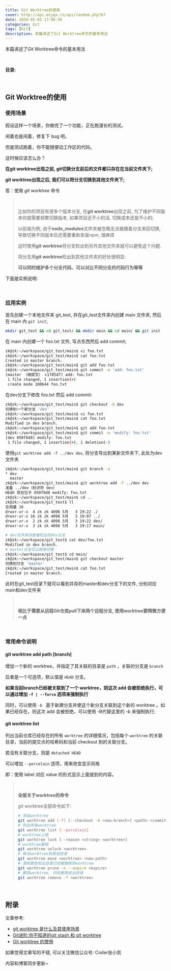 ```yaml
---
title: Git Worktree的使用
cover: http://api.mtyqx.cn/api/random.php?67
date: 2020-05-03 17:06:56
categories: Git
tags: [Git]
description: 本篇讲述了Git Worktree命令的基本用法
---
```



本篇讲述了Git Worktree命令的基本用法

<br/>

<!--more-->

**目录:**

<!-- toc -->

<br/>

## Git Worktree的使用

### 使用场景

假设这样一个场景，你做完了一个功能，正在跑漫长的测试。

闲着也是闲着，修复下 bug 吧。

但是测试跑着，你不能随便动工作区的代码。

这时候应该怎么办？

**在git worktree出现之前, git切换分支前后的文件都只存在在当前文件夹下;** 

**git worktree出现之后, 我们可以将分支切换到其他文件夹下;**

答：使用 *git worktree* 命令

>   <br/>
>
>   比如你的项目有很多个版本分支, 在**git worktree**出现之前, 为了维护不同版本你就需要频繁切换版本, 如果项目还不小的话, 切换成本还是不小的;
>
>   以前端为例, 由于**node_modules**文件夹被忽略无法被跟着分支来回切换, 导致切换不同版本后还需要重新安装npm, 很麻烦
>
>   这时使用**git worktree**将分支检出到另外其他文件夹就可以避免这个问题.
>
>   将分支用**git worktree**检出到其他文件夹的好处很明显:
>
>   **可以同时维护多个分支代码、可以对比不同分支的代码行为等等**

下面是实例说明:

<br/>

### 应用实例

首先创建一个本地文件夹 git_test, 并在git_test文件夹内创建 main 文件夹, 然后在 main 内 `git init`;

```bash
mkdir git_test && cd git_test/ && mkdir main && cd main/ && git init
```

在 main 内创建一个 foo.txt 文件, 写点东西然后 add commit;

```bash
zk@zk:~/workspace/git_test/main$ vi foo.txt
zk@zk:~/workspace/git_test/main$ cat foo.txt 
Created in master branch.
zk@zk:~/workspace/git_test/main$ git add foo.txt 
zk@zk:~/workspace/git_test/main$ git commit -m 'add: foo.txt'
[master （根提交） c1785d7] add: foo.txt
 1 file changed, 1 insertion(+)
 create mode 100644 foo.txt
```

在dev分支下修改 foo.txt 然后 add commit:

```bash
zk@zk:~/workspace/git_test/main$ git checkout -b dev
切换到一个新分支 'dev'
zk@zk:~/workspace/git_test/main$ vi foo.txt 
zk@zk:~/workspace/git_test/main$ cat foo.txt 
Modified in dev branch.
zk@zk:~/workspace/git_test/main$ git add foo.txt 
zk@zk:~/workspace/git_test/main$ git commit -m 'modify: foo.txt'
[dev 050f6d8] modify: foo.txt
 1 file changed, 1 insertion(+), 1 deletion(-)
```

使用`git worktree add -f ../dev dev`, 将分支导出到某新文件夹下, 此处为dev文件夹

```bash
zk@zk:~/workspace/git_test/main$ git branch -a
* dev
  master
zk@zk:~/workspace/git_test/main$ git worktree add -f ../dev dev
准备 ../dev（标识符 dev）
HEAD 现在位于 050f6d8 modify: foo.txt
zk@zk:~/workspace/git_test/main$ cd ..
zk@zk:~/workspace/git_test$ ll
总用量 16
drwxr-xr-x  4 zk zk 4096 5月   3 19:22 ./
drwxr-xr-x 16 zk zk 4096 5月   3 19:07 ../
drwxr-xr-x  2 zk zk 4096 5月   3 19:22 dev/
drwxr-xr-x  3 zk zk 4096 5月   3 19:17 main/

# dev文件夹存放被检出的dev分支
zk@zk:~/workspace/git_test$ cat dev/foo.txt 
Modified in dev branch.
# master分支可以随意切换
zk@zk:~/workspace/git_test$ cd main/
zk@zk:~/workspace/git_test/main$ git checkout master 
切换到分支 'master'
zk@zk:~/workspace/git_test/main$ cat foo.txt 
Created in master branch.
```

此时在git_test目录下就可以看到并存的master和dev分支下的文件, 分别对应main和dev文件夹

><br/>
>
>**相比于需要从远程Git仓库pull下来两个远程分支, 使用worktree要稍微方便一点**

<br/>

### 常用命令说明

#### git worktree add path [branch]

增加一个新的 worktree，并指定了其关联的目录是 `path` ，关联的分支是 `branch` 

后者是一个可选项，默认值是 `HEAD` 分支。

**如果当前branch已经被关联到了一个 worktree，则这次 add 会被拒绝执行，可以通过增加 `-f | --force` 选项来强制执行**

同时，可以使用 `-b ` 基于新建分支并使这个新分支关联到这个新的 worktree 。如果已经存在，则这次 add 会被拒绝，可以使用 -B代替这里的 -b 来强制执行;

#### git worktree list

列出当前仓库已经存在的所有 `worktree` 的详细情况，包括每个 `worktree` 的关联目录，当前的提交点的哈希码和当前 checkout 到的关联分支。

若没有关联分支，则是 `detached HEAD` 

可以增加 `--porcelain` 选项，用来改变显示风格

即：使用 label 对应 value 的形式显示上面提到的内容。

><br/>
>
>**全部关于worktree的命令**
>
>git worktree全部命令如下:
>
>```bash
># 添加worktree
>git worktree add [-f] [--checkout -b <new-branch>] <path> <commit-ish>
># 列出所有worktree
>git worktree list [--porcelain]
># worktree上锁
>git worktree lock [--reason <string> <worktree>]
># worktree解锁
>git worktree unlock <worktree>
># 移动worktree到其他目录
>git worktree move <worktree> <new-path>
># 清除那些检出目录已经被删除的worktree
>git worktree prune -n --expire <expire>
># 删除worktree, 同时删除检出目录
>git worktree remove -f <worktree>
>```

<br/>

## 附录

文章参考:

-   [git worktree 是什么及其使用场景](https://www.cnblogs.com/skura23/p/8654248.html)
-   [Git进阶:你不知道的git stash 和 git worktree](https://cloud.tencent.com/developer/article/1517189)
-   [Git worktree 的使用](https://www.jianshu.com/p/9d411fed8f7f)

如果觉得文章写的不错, 可以关注微信公众号: Coder张小凯

内容和博客同步更新~

<br/>